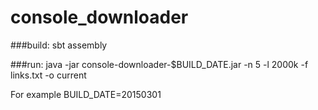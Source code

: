 # console_downloader

###build:
    sbt assembly

###run:
    java -jar console-downloader-$BUILD_DATE.jar -n 5 -l 2000k -f links.txt -o current

For example BUILD_DATE=20150301
